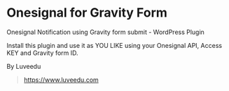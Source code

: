 # Onesignal for Gravity Form
Onesignal Notification using Gravity form submit - WordPress Plugin

Install this plugin and use it as YOU LIKE using your Onesignal API, Access KEY and Gravity form ID.

By Luveedu
>https://www.luveedu.com
